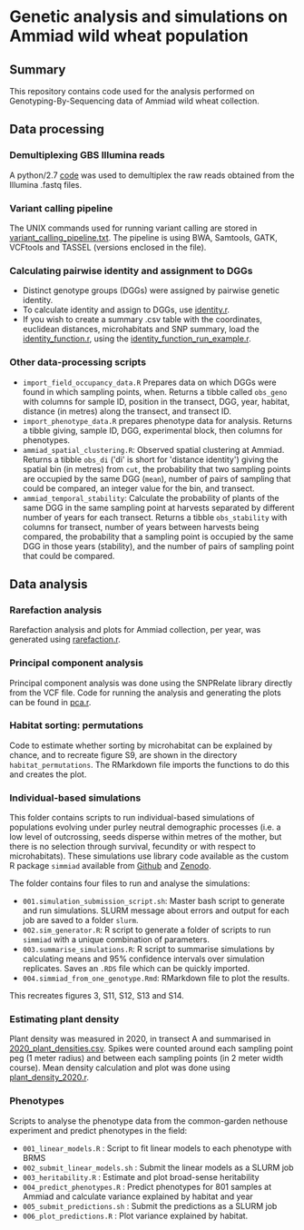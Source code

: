 <h1>Genetic analysis and simulations on Ammiad wild wheat population</h1>

<h2> Summary </h2>

This repository contains code used for the analysis performed on Genotyping-By-Sequencing data of Ammiad wild wheat collection.

<h2> Data processing </h2>

<h3> Demultiplexing GBS Illumina reads </h3>

A python/2.7 [code](data_processing/GBS_demultiplex.py) was used to demultiplex the raw reads obtained from the Illumina .fastq files.

<h3> Variant calling pipeline </h3>

The UNIX commands used for running variant calling are stored in [variant_calling_pipeline.txt](data_processing/variant_calling_pipeline.txt). The pipeline is using BWA, Samtools, GATK, VCFtools and TASSEL (versions enclosed in the file).

<h3> Calculating pairwise identity and assignment to DGGs </h3>

- Distinct genotype groups (DGGs) were assigned by pairwise genetic identity. 
- To calculate identity and assign to DGGs, use [identity.r](data_processing/identity/identity.r). 
- If you wish to create a summary .csv table with the coordinates, euclidean distances, microhabitats and SNP summary, load the [identity_function.r](data_processing/identity/identity_function.r), using the [identity_function_run_example.r](data_processing/identity/identity_function_run_example.r). 

<h3> Other data-processing scripts </h3>

- `import_field_occupancy_data.R` Prepares data on which DGGs were found in 
which sampling points, when. Returns a tibble called `obs_geno` with columns for
sample ID, position in the transect, DGG, year, habitat, distance (in metres) 
along the transect, and transect ID.
- `import_phenotype_data.R` prepares phenotype data for analysis. Returns a 
tibble giving, sample ID, DGG, experimental block, then columns for phenotypes.
- `ammiad_spatial_clustering.R`: Observed spatial clustering at Ammiad. 
Returns a tibble `obs_di` ('di' is short for 'distance identity') giving 
the spatial bin (in metres) from `cut`, the probability that two sampling 
points are occupied by the same DGG (`mean`), number of pairs of sampling
that could be compared, an integer value for the bin, and transect.
- `ammiad_temporal_stability`: Calculate the probability of plants of the same 
DGG in the same sampling point at harvests separated by different number of 
years for each transect.
Returns a tibble `obs_stability` with columns for transect, number of years
between harvests being compared, the probability that a sampling point is 
occupied by the same DGG in those years (stability), and the number of pairs
of sampling point that could be compared.

<h2> Data analysis </h2>

<h3> Rarefaction analysis </h3>

Rarefaction analysis and plots for Ammiad collection, per year, was generated using [rarefaction.r](data_analysis/rarefaction.r).


<h3> Principal component analysis </h3>

Principal component analysis was done using the SNPRelate library directly from the VCF file. Code for running the analysis and generating the plots can be found in [pca.r](data_analysis/pca.r).

 <h3> Habitat sorting: permutations </h3>

Code to estimate whether sorting by microhabitat can be explained by chance, and
to recreate figure S9, are shown in the directory `habitat_permutations`.
The RMarkdown file imports the functions to do this and creates the plot.

<h3> Individual-based simulations </h3>

This folder contains scripts to run individual-based simulations of populations
evolving under purley neutral demographic processes (i.e. a low level of 
outcrossing, seeds disperse within metres of the mother, but there is no 
selection through survival, fecundity or with respect to microhabitats).
These simulations use library code available as the custom R package `simmiad`
available from [Github](https://github.com/ellisztamas/simmiad)
and
[Zenodo](10.5281/zenodo.4762083).

The folder contains four files to run and analyse the simulations:

- `001.simulation_submission_script.sh`: Master bash script to generate and run
simulations. SLURM message about errors and output for each job are saved to 
a folder `slurm`.
 - `002.sim_generator.R`: R script to generate a folder of scripts to run
 `simmiad` with a unique combination of parameters.
 - `003.summarise_simulations.R`: R script to summarise simulations by 
 calculating means and 95% confidence intervals over simulation replicates. 
Saves an `.RDS` file which can be quickly imported.
 - `004.simmiad_from_one_genotype.Rmd`: RMarkdown file to plot the results.

 This recreates figures 3, S11, S12, S13 and S14.

<h3> Estimating plant density </h3>

Plant density was measured in 2020, in transect A and summarised in [2020_plant_densities.csv](data/2020_plant_densities.csv). Spikes were counted around each sampling point peg (1 meter radius) and between each sampling points (in 2 meter width course). Mean density calculation and plot was done using [plant_density_2020.r](data_analysis/plant_density_2020.r).

 <h3> Phenotypes </h3>
 
Scripts to analyse the phenotype data from the common-garden nethouse experiment
and predict phenotypes in the field:

* `001_linear_models.R`       : Script to fit linear models to each phenotype with BRMS
* `002_submit_linear_models.sh` : Submit the linear models as a SLURM job
* `003_heritability.R`          : Estimate and plot broad-sense heritability
* `004_predict_phenotypes.R`    : Predict phenotypes for 801 samples at Ammiad and calculate variance explained by habitat and year
* `005_submit_predictions.sh`   : Submit the predictions as a SLURM job
* `006_plot_predictions.R`      : Plot variance explained by habitat.
 